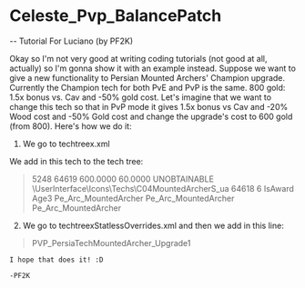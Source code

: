 # Celeste_Pvp_BalancePatch




-- Tutorial For Luciano (by PF2K)


Okay so I'm not very good at writing coding tutorials (not good at all, actually) so I'm gonna show it with an example instead. Suppose we want to give a new functionality to Persian Mounted Archers' Champion upgrade. Currently the Champion tech for both PvE and PvP is the same. 800 gold: 1.5x bonus vs. Cav and -50% gold cost. Let's imagine that we want to change this tech so that in PvP mode it gives 1.5x bonus vs Cav and -20% Wood cost and -50% Gold cost and change the upgrade's cost to 600 gold (from 800). Here's how we do it:

1. We go to techtreex.xml

We add in this tech to the tech tree:

><Tech name="PvP_PersiaTechMountedArcher_Upgrade1" type="Normal">
>    <DBID>5248</DBID>
>    <DisplayNameID>64619</DisplayNameID>
>    <Cost resourcetype="Gold">600.0000</Cost>
>    <ResearchPoints>60.0000</ResearchPoints>
>    <Status>UNOBTAINABLE</Status>
>    <Icon>\UserInterface\Icons\Techs\C04MountedArcherS_ua</Icon>
>    <RolloverTextID>64618</RolloverTextID>
>    <ContentPack>6</ContentPack>
>    <Flag>IsAward</Flag>
>    <Prereqs>
>      <SpecificAge>Age3</SpecificAge>
>    </Prereqs>
>    <Effects>
>      <Effect type="Data" amount="0.5000" scaling="0.0000" subtype="Cost" resource="Gold" relativity="Percent">
>       <Target type="ProtoUnit">Pe_Arc_MountedArcher</Target>
>      </Effect>
>	    <Effect type="Data" amount="0.8000" scaling="0.0000" subtype="Cost" resource="Wood" relativity="Percent">
>        <Target type="ProtoUnit">Pe_Arc_MountedArcher</Target>
>      </Effect>
>      <Effect type="Data" amount="1.5000" scaling="0.0000" subtype="DamageBonus" unittype="AbstractCavalry" allactions="1" relativity="Percent">
>        <Target type="ProtoUnit">Pe_Arc_MountedArcher</Target>
>      </Effect>
>      <Effect type="SetName" proto="Pe_Arc_MountedArcher" culture="none" newName="64620"></Effect>
>    </Effects>
>  </Tech>
  
  
  
  2. We go to techtreexStatlessOverrides.xml and then we add in this line:
  
>    <Tech name="PersiaTechMountedArcher_Upgrade1">PVP_PersiaTechMountedArcher_Upgrade1</Tech>
	
	
	I hope that does it! :D
	
	-PF2K
